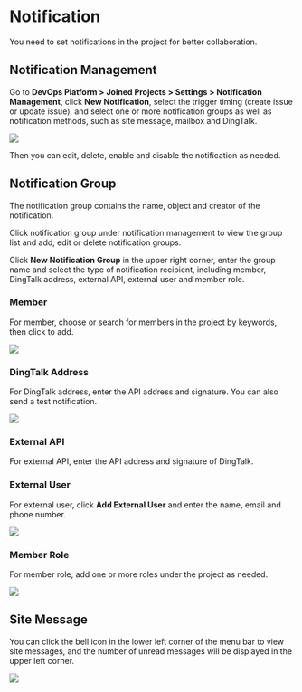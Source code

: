 # Notification

You need to set notifications in the project for better collaboration.

## Notification Management
Go to **DevOps Platform > Joined Projects > Settings > Notification Management**, click **New Notification**, select the trigger timing (create issue or update issue), and select one or more notification groups as well as notification methods, such as site message, mailbox and DingTalk.

![](http://terminus-paas.oss-cn-hangzhou.aliyuncs.com/paas-doc/2021/12/10/1170ee10-3ff2-4ec8-9cd8-972a14573f7b.png)

Then you can edit, delete, enable and disable the notification as needed.

## Notification Group

The notification group contains the name, object and creator of the notification.

Click notification group under notification management to view the group list and add, edit or delete notification groups.

Click **New Notification Group** in the upper right corner, enter the group name and select the type of notification recipient, including member, DingTalk address, external API, external user and member role.

### Member
For member, choose or search for members in the project by keywords, then click to add.

![](http://terminus-paas.oss-cn-hangzhou.aliyuncs.com/paas-doc/2021/12/10/961e1815-9b0a-405b-96e2-809b069bd1b2.png)

### DingTalk Address

For DingTalk address, enter the API address and signature. You can also send a test notification.

![](http://terminus-paas.oss-cn-hangzhou.aliyuncs.com/paas-doc/2021/12/10/05694d70-ef6c-43f5-a5dd-6ee148f404bf.png)

### External API
For external API, enter the API address and signature of DingTalk.

### External User
For external user, click **Add External User** and enter the name, email and phone number.

![](http://terminus-paas.oss-cn-hangzhou.aliyuncs.com/paas-doc/2021/12/10/ac24aa66-aba0-4ae2-9747-83929cff2ee4.png)

### Member Role
For member role, add one or more roles under the project as needed.

![](http://terminus-paas.oss-cn-hangzhou.aliyuncs.com/paas-doc/2021/12/10/1c37838b-655c-4706-92ce-ed373b683530.png)

## Site Message

You can click the bell icon in the lower left corner of the menu bar to view site messages, and the number of unread messages will be displayed in the upper left corner.

![](http://terminus-paas.oss-cn-hangzhou.aliyuncs.com/paas-doc/2021/12/10/f71d4ddc-3efe-4194-a7fc-91b1a97a86e4.png)
